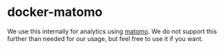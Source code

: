 # docker-matomo

We use this internally for analytics using [matomo](https://matomo.org). We do not support this further than needed for our usage, but feel free to use it if you want.
